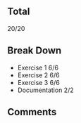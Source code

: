 ## Total

20/20

## Break Down

* Exercise 1    6/6
* Exercise 2    6/6
* Exercise 3    6/6
* Documentation 2/2

## Comments
